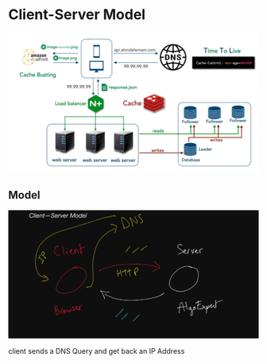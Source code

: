 # Client-Server Model

![Untitled](2.Literature%20Notes/System_Design/Client-Server%20Model%20d58fd03d70ff4952897e4aa6e4e6ff0f/Untitled.png)

## Model

![Untitled](2.Literature%20Notes/System_Design/Client-Server%20Model%20d58fd03d70ff4952897e4aa6e4e6ff0f/Untitled%201.png)

client sends a DNS Query and get back an IP Address
